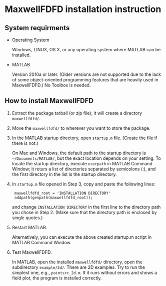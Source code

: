MaxwellFDFD installation instruction
====================================
System requirments
------------------
- Operating System

	Windows, LINUX, OS X, or any operating system where MATLAB can be installed.

- MATLAB

	Version 2010a or later.  (Older versions are not supported due to the lack of some object-oriented programming features that are heavily used in MaxwellFDFD.)  No Toolbox is needed.


How to install MaxwellFDFD
--------------------------
1. Extract the package tarball (or zip file); it will create a directory `maxwellfdfd/`.

2. Move the `maxwellfdfd/` to wherever you want to store the package.

3. In the MATLAB startup directory, open `startup.m` file.  (Create the file if there is not.)  

	On Mac and Windows, the default path to the startup directory is `~/Documents/MATLAB/`, but the exact location depends on your setting.  To locate the startup directory, execute `userpath` in MATLAB Command Window; it returs a list of directories separated by semicolons (:), and the first directory in the list is the startup directory.

4. In `startup.m` file opened in Step 3, copy and paste the following lines:

		maxwellfdfd_root = 'INSTALLATION DIRECTORY'
		addpath(genpath(maxwellfdfd_root));


	and change `INSTALLATION DIRECTORY` in the first line to the directory path you chose in Step 2.  (Make sure that the directory path is enclosed by single quotes.)

5. Restart MATLAB.  

	Alternatively, you can execute the above created startup.m script in MATLAB Command Window.

6. Test MaxwellFDFD.

	In MATLAB, open the installed `maxwellfdfd/` directory, open the subdirectory `example/2d/`.  There are 2D examples.  Try to run the simplest one, e.g., `pointsrc_2d.m`.  If it runs without errors and shows a field plot, the program is installed correctly.
